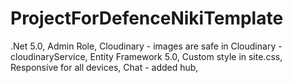 # ProjectForDefenceNikiTemplate

.Net 5.0,
Admin Role,
Cloudinary - images are safe in Cloudinary - cloudinaryService,
Entity Framework 5.0,
Custom style in site.css,
Responsive for all devices,
Chat - added hub,

